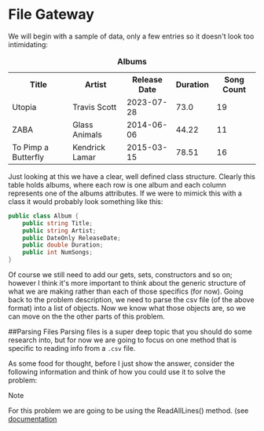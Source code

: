 # File Gateway


We will begin with a sample of data, only a few entries so it doesn't look too intimidating:
<table>
  <caption><b>Albums</b></caption>
  <tr>
    <th>Title</th>
    <th>Artist</th>
    <th>Release Date</th>
    <th>Duration</th>
    <th>Song Count</th>
  </tr>
  <tr>
    <td>Utopia</td>
    <td>Travis Scott</td>
    <td>2023-07-28</td>
    <td>73.0</td>
    <td>19</td>
  </tr>
  <tr>
    <td>ZABA</td>
    <td>Glass Animals</td>
    <td>2014-06-06</td>
    <td>44.22</td>
    <td>11</td>
  </tr>
  <tr>
    <td>To Pimp a Butterfly</td>
    <td>Kendrick Lamar</td>
    <td>2015-03-15</td>
    <td>78.51</td>
    <td>16</td>
  </tr>
</table>

Just looking at this we have a clear, well defined class structure.
Clearly this table holds albums, where each row is one album and each column represents one of the albums attributes.
If we were to mimick this with a class it would probably look something like this:

```cs
public class Album {
    public string Title;
    public string Artist;
    public DateOnly ReleaseDate;
    public double Duration;
    public int NumSongs;
}
```
Of course we still need to add our gets, sets, constructors and so on; however I think it's more important to think about the generic structure of what we are making rather than each of those specifics (for now).
Going back to the problem description, we need to parse the csv file (of the above format) into a list of objects. Now we know what those objects are, so we can move on the the other parts of this problem.

##Parsing Files
Parsing files is a super deep topic that you should do some research into, but for now we are going to focus on one method that is specific to reading info from a `.csv` file.

As some food for thought, before I just show the answer, consider the following information and think of how you could use it to solve the problem:
> [!NOTE]
> For this problem we are going to be using the ReadAllLines() method. (see [documentation](www.google.com)
